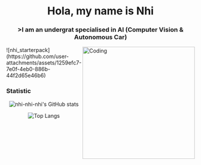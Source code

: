 <!--
**nhi-nhi-nhi/nhi-nhi-nhi** is a ✨ _special_ ✨ repository because its `README.md` (this file) appears on your GitHub profile.

Here are some ideas to get you started:

- 🔭 I’m currently working on ...
- 🌱 I’m currently learning ...
- 👯 I’m looking to collaborate on ...
- 🤔 I’m looking for help with ...
- 💬 Ask me about ...
- 📫 How to reach me: ...
- 😄 Pronouns: ...
- ⚡ Fun fact: ...
-->


<h1 align="center">Hola, my name is Nhi</h1>
<h3 align="center">>I am an undergrat specialised in AI (Computer Vision & Autonomous Car)</h3>
<img align="right" alt="Coding" width="300" src="https://media2.giphy.com/media/v1.Y2lkPTc5MGI3NjExazRyN2VvMXMwd3g3cDhycnB4ZTdvbTR5Mzk1bHVzbnY2ZzB0b3VwdSZlcD12MV9pbnRlcm5hbF9naWZfYnlfaWQmY3Q9Zw/lJNoBCvQYp7nq/giphy.webp">
![nhi_starterpack](https://github.com/user-attachments/assets/1259efc7-7e0f-4eb0-886b-44f2d65e46b6)

<h3>Statistic</h3>

<p align="center">
    <img src="https://github-readme-stats.vercel.app/api?username=nhi-nhi-nhi&show_icons=true&theme=tokyonight&hide_border=true" alt="nhi-nhi-nhi's GitHub stats" />
</p>

<p align="center">
    <img src="https://github-readme-stats.vercel.app/api/top-langs/?username=nhi-nhi-nhi&layout=compact&theme=radical&hide_border=true" alt="Top Langs" />
</p>
